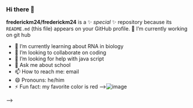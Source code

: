 ### Hi there 👋



**frederickm24/frederickm24** is a ✨ _special_ ✨ repository because its `README.md` (this file) appears on your GitHub profile.
 🔭 I’m currently working on git hub
- 🌱 I’m currently learning about RNA in biology
- 👯 I’m looking to collaborate on coding
- 🤔 I’m looking for help with java script
- 💬 Ask me about school
- 📫 How to reach me: email
- 😄 Pronouns: he/him
- ⚡ Fun fact: my favorite color is red
-->![image](https://user-images.githubusercontent.com/123981889/228315944-72576cf2-5577-4b91-aae6-b56793b6763b.png)

-->
